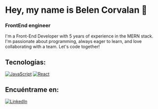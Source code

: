 # Hey, my name is Belen Corvalan 👋
### FrontEnd engineer

I'm a Front-End Developer with 5 years of experience in the MERN stack. I'm passionate about programming, always eager to learn, and love collaborating with a team. Let's code together!

## Tecnologías:
[![JavaScript](https://img.shields.io/badge/JavaScript-F7DF1E?style=for-the-badge&logo=javascript&logoColor=white&labelColor=101010)]()
[![React](https://img.shields.io/badge/React-25cfe9?style=for-the-badge&logo=react&logoColor=white&labelColor=101010)]()


## Encuéntrame en:
[![LinkedIn](https://img.shields.io/badge/LinkedIn-0077B5?style=for-the-badge&logo=linkedin&logoColor=white&labelColor=101010)](https://www.linkedin.com/in/bcorvalanamil)

